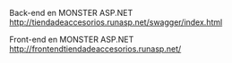 Back-end en MONSTER ASP.NET 
http://tiendadeaccesorios.runasp.net/swagger/index.html 

Front-end en MONSTER ASP.NET 
http://frontendtiendadeaccesorios.runasp.net/ 
